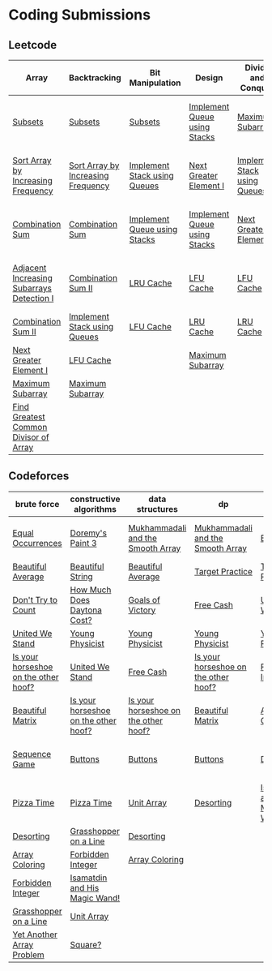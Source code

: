 # Coding Submissions

## Leetcode

| Array | Backtracking | Bit Manipulation | Design | Divide and Conquer | Doubly-Linked List | Dynamic Programming | Hash Table | Linked List | Math | Monotonic Stack | Number Theory | Queue | Sorting | Stack | String |
| --- | --- | --- | --- | --- | --- | --- | --- | --- | --- | --- | --- | --- | --- | --- | --- |
| [Subsets](leetcode/78-subsets.md) | [Subsets](leetcode/78-subsets.md) | [Subsets](leetcode/78-subsets.md) | [Implement Queue using Stacks](leetcode/232-implement-queue-using-stacks.md) | [Maximum Subarray](leetcode/53-maximum-subarray.md) | [LRU Cache](leetcode/146-lru-cache.md) | [Maximum Subarray](leetcode/53-maximum-subarray.md) | [Integer to Roman](leetcode/12-integer-to-roman.md) | [LRU Cache](leetcode/146-lru-cache.md) | [Integer to Roman](leetcode/12-integer-to-roman.md) | [Next Greater Element I](leetcode/496-next-greater-element-i.md) | [Find Greatest Common Divisor of Array](leetcode/1979-find-greatest-common-divisor-of-array.md) | [Implement Queue using Stacks](leetcode/232-implement-queue-using-stacks.md) | [Sort Array by Increasing Frequency](leetcode/1636-sort-array-by-increasing-frequency.md) | [Next Greater Element I](leetcode/496-next-greater-element-i.md) | [Integer to Roman](leetcode/12-integer-to-roman.md) |
| [Sort Array by Increasing Frequency](leetcode/1636-sort-array-by-increasing-frequency.md) | [Sort Array by Increasing Frequency](leetcode/1636-sort-array-by-increasing-frequency.md) | [Implement Stack using Queues](leetcode/225-implement-stack-using-queues.md) | [Next Greater Element I](leetcode/496-next-greater-element-i.md) | [Implement Stack using Queues](leetcode/225-implement-stack-using-queues.md) | [Valid Parentheses](leetcode/20-valid-parentheses.md) | [Valid Parentheses](leetcode/20-valid-parentheses.md) | [Implement Queue using Stacks](leetcode/232-implement-queue-using-stacks.md) | [Next Greater Element I](leetcode/496-next-greater-element-i.md) | [Valid Parentheses](leetcode/20-valid-parentheses.md) | [Find Greatest Common Divisor of Array](leetcode/1979-find-greatest-common-divisor-of-array.md) | | | | | |
| [Combination Sum](leetcode/39-combination-sum.md) | [Combination Sum](leetcode/39-combination-sum.md) | [Implement Queue using Stacks](leetcode/232-implement-queue-using-stacks.md) | [Implement Queue using Stacks](leetcode/232-implement-queue-using-stacks.md) | [Next Greater Element I](leetcode/496-next-greater-element-i.md) | [Next Greater Element I](leetcode/496-next-greater-element-i.md) | [Implement Stack using Queues](leetcode/225-implement-stack-using-queues.md) | [Valid Parentheses](leetcode/20-valid-parentheses.md) | [LFU Cache](leetcode/460-lf-cache.md) | [Find Greatest Common Divisor of Array](leetcode/1979-find-greatest-common-divisor-of-array.md) | | | | | |
| [Adjacent Increasing Subarrays Detection I](leetcode/3349-adjacent-increasing-subarrays-detection-i.md) | [Combination Sum II](leetcode/40-combination-sum-ii.md) | [LRU Cache](leetcode/146-lru-cache.md) | [LFU Cache](leetcode/460-lf-cache.md) | [LFU Cache](leetcode/460-lfu-cache.md) | [LFU Cache](leetcode/460-lfu-cache.md) | [Find Greatest Common Divisor of Array](leetcode/1979-find-greatest-common-divisor-of-array.md) | [Find Greatest Common Divisor of Array](leetcode/1979-find-greatest-common-divisor-of-array.md) | [Find Greatest Common Divisor of Array](leetcode/1979-find-greatest-common-divisor-of-array.md) | | | | | | |
| [Combination Sum II](leetcode/40-combination-sum-ii.md) | [Implement Stack using Queues](leetcode/225-implement-stack-using-queues.md) | [LFU Cache](leetcode/460-lf-cache.md) | [LRU Cache](leetcode/146-lru-cache.md) | [LRU Cache](leetcode/146-lru-cache.md) | | | | | | | | | | | |
| [Next Greater Element I](leetcode/496-next-greater-element-i.md) | [LFU Cache](leetcode/460-lf-cache.md) | | [Maximum Subarray](leetcode/53-maximum-subarray.md) | | | | | | | | | | | | |
| [Maximum Subarray](leetcode/53-maximum-subarray.md) | [Maximum Subarray](leetcode/53-maximum-subarray.md) | | | | | | | | | | | | | | |
| [Find Greatest Common Divisor of Array](leetcode/1979-find-greatest-common-divisor-of-array.md) | | | | | | | | | | | | | | | |

## Codeforces

| brute force | constructive algorithms | data structures | dp | games | greedy | implementation | math | number theory | sortings | strings |
| --- | --- | --- | --- | --- | --- | --- | --- | --- | --- | --- |
| [Equal Occurrences](codeforces/2146-A-Equal-Occurrences.md) | [Doremy's Paint 3](codeforces/1890-A-Doremys-Paint-3.md) | [Mukhammadali and the Smooth Array](codeforces/2167-G-Mukhammadali-and-the-Smooth-Array.md) | [Mukhammadali and the Smooth Array](codeforces/2167-G-Mukhammadali-and-the-Smooth-Array.md) | [Buttons](codeforces/1858-A-Buttons.md) | [Equal Occurrences](codeforces/2146-A-Equal-Occurrences.md) | [Equal Occurrences](codeforces/2146-A-Equal-Occurrences.md) | [Ambitious Kid](codeforces/1866-A-Ambitious-Kid.md) | [United We Stand](codeforces/1859-A-United-We-Stand.md) | [Isamatdin and His Magic Wand!](codeforces/2167-C-Isamatdin-and-His-Magic-Wand.md) | [Don't Try to Count](codeforces/1881-A-Dont-Try-to-Count.md) |
| [Beautiful Average](codeforces/2162-A-Beautiful-Average.md) | [Beautiful String](codefiles/2162-B-Beautiful-String.md) | [Beautiful Average](codeforces/2162-A-Beautiful-Average.md) | [Target Practice](codeforces/1873-C-Target-Practice.md) | [Target Practice](codeforces/1873-C-Target-Practice.md) | [Buttons](codeforces/1858-A-Buttons.md) | [Forbidden Integer](codeforces/1845-A-Forbidden-Integer.md) | [Your Name](codeforces/2167-B-Your-Name.md) | [Your Name](codeforces/2167-B-Your-Name.md) | [Your Name](codeforces/2167-B-Your-Name.md) | [Your Name](codeforces/2167-B-Your-Name.md) |
| [Don't Try to Count](codeforces/1881-A-Dont-Try-to-Count.md) | [How Much Does Daytona Cost?](codeforces/1878-A-How-Much-Does-Daytona-Cost.md) | [Goals of Victory](codeforces/1877-A-Goals-of-Victory.md) | [Free Cash](codeforces/237-A-Free-Cash.md) | [United We Stand](codeforces/1859-A-United-We-Stand.md) | [Unit Array](codeforces/1834-A-Unit-Array.md) | [Yet Another Array Problem](codeforces/2167-D-Yet-Another-Array-Problem.md) | [Yet Another Array Problem](codeforces/2167-D-Yet-Another-Array-Problem.md) | [Yet Another Array Problem](codeforces/2167-D-Yet-Another-Array-Problem.md) | | |
| [United We Stand](codeforces/1859-A-United-We-Stand.md) | [Young Physicist](codeforces/69-A-Young-Physicist.md) | [Young Physicist](codeforces/69-A-Young-Physicist.md) | [Young Physicist](codeforces/69-A-Young-Physicist.md) | [Young Physicist](codeforces/69-A-Young-Physicist.md) | [Grasshopper on a Line](codeforces/1837-A-Grasshopper-on-a-Line.md) | [Square?](codeforces/2167-A-Square.md) | [Square?](codeforces/2167-A-Square.md) | | | |
| [Is your horseshoe on the other hoof?](codeforces/228-A-Is-your-horseshoe-on-the-other-hoof.md) | [United We Stand](codefiles/1859-A-United-We-Stand.md) | [Free Cash](codeforces/237-A-Free-Cash.md) | [Is your horseshoe on the other hoof?](codeforces/228-A-Is-your-horseshoe-on-the-other-hoof.md) | [Forbidden Integer](codeforces/1845-A-Forbidden-Integer.md) | [Desorting](codeforces/1853-A-Desorting.md) | [Isamatdin and His Magic Wand!](codeforces/2167-C-Isamatdin-and-His-Magic-Wand.md) | | | | |
| [Beautiful Matrix](codeforces/263-A-Beautiful-Matrix.md) | [Is your horseshoe on the other hoof?](codeforces/228-A-Is-your-horseshoe-on-the-other-hoof.md) | [Is your horseshoe on the other hoof?](codeforces/228-A-Is-your-horseshoe-on-the-other-hoof.md) | [Beautiful Matrix](codeforces/263-A-Beautiful-Matrix.md) | [Array Coloring](codeforces/1857-A-Array-Coloring.md) | [Yet Another Array Problem](codeforces/2167-D-Yet-Another-Array-Problem.md) | | | | | |
| [Sequence Game](codeforces/1862-B-Sequence-Game.md) | [Buttons](codeforces/1858-A-Buttons.md) | [Buttons](codeforces/1858-A-Buttons.md) | [Buttons](codeforces/1858-A-Buttons.md) | [Desorting](codeforces/1853-A-Desorting.md) | [Isamatdin and His Magic Wand!](codeforces/2167-C-Isamatdin-and-His-Magic-Wand.md) | | | | | |
| [Pizza Time](codeforces/2156-A-Pizza-Time.md) | [Pizza Time](codeforces/2156-A-Pizza-Time.md) | [Unit Array](codeforces/1834-A-Unit-Array.md) | [Desorting](codeforces/1853-A-Desorting.md) | [Isamatdin and His Magic Wand!](codeforces/2167-C-Isamatdin-and-His-Magic-Wand.md) | | | | | | |
| [Desorting](codeforces/1853-A-Desorting.md) | [Grasshopper on a Line](codeforces/1837-A-Grasshopper-on-a-Line.md) | [Desorting](codeforces/1853-A-Desorting.md) | | | | | | | | |
| [Array Coloring](codeforces/1857-A-Array-Coloring.md) | [Forbidden Integer](codeforces/1845-A-Forbidden-Integer.md) | [Array Coloring](codeforces/1857-A-Array-Coloring.md) | | | | | | | | |
| [Forbidden Integer](codeforces/1845-A-Forbidden-Integer.md) | [Isamatdin and His Magic Wand!](codeforces/2167-C-Isamatdin-and-His-Magic-Wand.md) | | | | | | | | | |
| [Grasshopper on a Line](codeforces/1837-A-Grasshopper-on-a-Line.md) | [Unit Array](codeforces/1834-A-Unit-Array.md) | | | | | | | | | |
| [Yet Another Array Problem](codeforces/2167-D-Yet-Another-Array-Problem.md) | [Square?](codeforces/2167-A-Square.md) | | | | | | | | | |
